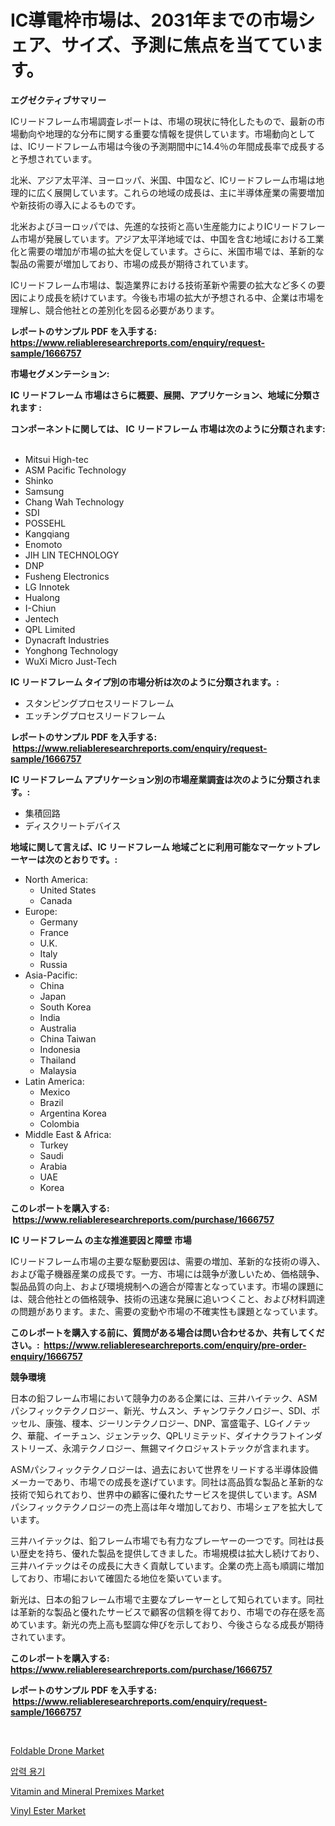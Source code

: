 <p><h1>IC導電枠市場は、2031年までの市場シェア、サイズ、予測に焦点を当てています。</h1></p><p><strong>エグゼクティブサマリー</strong></p>
<p><p>ICリードフレーム市場調査レポートは、市場の現状に特化したもので、最新の市場動向や地理的な分布に関する重要な情報を提供しています。市場動向としては、ICリードフレーム市場は今後の予測期間中に14.4％の年間成長率で成長すると予想されています。</p><p>北米、アジア太平洋、ヨーロッパ、米国、中国など、ICリードフレーム市場は地理的に広く展開しています。これらの地域の成長は、主に半導体産業の需要増加や新技術の導入によるものです。</p><p>北米およびヨーロッパでは、先進的な技術と高い生産能力によりICリードフレーム市場が発展しています。アジア太平洋地域では、中国を含む地域における工業化と需要の増加が市場の拡大を促しています。さらに、米国市場では、革新的な製品の需要が増加しており、市場の成長が期待されています。</p><p>ICリードフレーム市場は、製造業界における技術革新や需要の拡大など多くの要因により成長を続けています。今後も市場の拡大が予想される中、企業は市場を理解し、競合他社との差別化を図る必要があります。</p></p>
<p><strong>レポートのサンプル PDF を入手する: <a href="https://www.reliableresearchreports.com/enquiry/request-sample/1666757">https://www.reliableresearchreports.com/enquiry/request-sample/1666757</a></strong></p>
<p><strong>市場セグメンテーション:</strong></p>
<p><strong> IC リードフレーム 市場はさらに概要、展開、アプリケーション、地域に分類されます :</strong></p>
<p><strong>コンポーネントに関しては、 IC リードフレーム 市場は次のように分類されます: &nbsp;</strong></p>
<p><ul><li>Mitsui High-tec</li><li>ASM Pacific Technology</li><li>Shinko</li><li>Samsung</li><li>Chang Wah Technology</li><li>SDI</li><li>POSSEHL</li><li>Kangqiang</li><li>Enomoto</li><li>JIH LIN TECHNOLOGY</li><li>DNP</li><li>Fusheng Electronics</li><li>LG Innotek</li><li>Hualong</li><li>I-Chiun</li><li>Jentech</li><li>QPL Limited</li><li>Dynacraft Industries</li><li>Yonghong Technology</li><li>WuXi Micro Just-Tech</li></ul></p>
<p><strong> IC リードフレーム タイプ別の市場分析は次のように分類されます。:</strong></p>
<p><ul><li>スタンピングプロセスリードフレーム</li><li>エッチングプロセスリードフレーム</li></ul></p>
<p><strong>レポートのサンプル PDF を入手する: &nbsp;<a href="https://www.reliableresearchreports.com/enquiry/request-sample/1666757">https://www.reliableresearchreports.com/enquiry/request-sample/1666757</a></strong></p>
<p><strong> IC リードフレーム アプリケーション別の市場産業調査は次のように分類されます。:</strong></p>
<p><ul><li>集積回路</li><li>ディスクリートデバイス</li></ul></p>
<p><strong>地域に関して言えば、IC リードフレーム 地域ごとに利用可能なマーケットプレーヤーは次のとおりです。:</strong></p>
<p><ul>
    <li>
        North America:
        <ul>
            <li>United States</li>
            <li>Canada</li>
        </ul>
    </li>
    <li>
        Europe:
        <ul>
            <li>Germany</li>
            <li>France</li>
            <li>U.K.</li>
            <li>Italy</li>
            <li>Russia</li>
        </ul>
    </li>
    <li>
        Asia-Pacific:
        <ul>
            <li>China</li>
            <li>Japan</li>
            <li>South Korea</li>
            <li>India</li>
            <li>Australia</li>
            <li>China Taiwan</li>
            <li>Indonesia</li>
            <li>Thailand</li>
            <li>Malaysia</li>
        </ul>
    </li>
    <li>
        Latin America:
        <ul>
            <li>Mexico</li>
            <li>Brazil</li>
            <li>Argentina Korea</li>
            <li>Colombia</li>
        </ul>
    </li>
    <li>
        Middle East & Africa:
        <ul>
            <li>Turkey</li>
            <li>Saudi</li>
            <li>Arabia</li>
            <li>UAE</li>
            <li>Korea</li>
        </ul>
    </li>
    </ul></p>
<p><strong>このレポートを購入する: &nbsp;<a href="https://www.reliableresearchreports.com/purchase/1666757">https://www.reliableresearchreports.com/purchase/1666757</a></strong></p>
<p><strong>IC リードフレーム の主な推進要因と障壁 市場</strong></p>
<p><p>ICリードフレーム市場の主要な駆動要因は、需要の増加、革新的な技術の導入、および電子機器産業の成長です。一方、市場には競争が激しいため、価格競争、製品品質の向上、および環境規制への適合が障害となっています。市場の課題には、競合他社との価格競争、技術の迅速な発展に追いつくこと、および材料調達の問題があります。また、需要の変動や市場の不確実性も課題となっています。</p></p>
<p><strong>このレポートを購入する前に、質問がある場合は問い合わせるか、共有してください。:&nbsp; <a href="https://www.reliableresearchreports.com/enquiry/pre-order-enquiry/1666757">https://www.reliableresearchreports.com/enquiry/pre-order-enquiry/1666757</a></strong></p>
<p><strong>競争環境</strong></p>
<p><p>日本の鉛フレーム市場において競争力のある企業には、三井ハイテック、ASMパシフィックテクノロジー、新光、サムスン、チャンワテクノロジー、SDI、ポッセル、康強、榎本、ジーリンテクノロジー、DNP、富盛電子、LGイノテック、華龍、イーチュン、ジェンテック、QPLリミテッド、ダイナクラフトインダストリーズ、永鴻テクノロジー、無錫マイクロジャストテックが含まれます。</p><p>ASMパシフィックテクノロジーは、過去において世界をリードする半導体設備メーカーであり、市場での成長を遂げています。同社は高品質な製品と革新的な技術で知られており、世界中の顧客に優れたサービスを提供しています。ASMパシフィックテクノロジーの売上高は年々増加しており、市場シェアを拡大しています。</p><p>三井ハイテックは、鉛フレーム市場でも有力なプレーヤーの一つです。同社は長い歴史を持ち、優れた製品を提供してきました。市場規模は拡大し続けており、三井ハイテックはその成長に大きく貢献しています。企業の売上高も順調に増加しており、市場において確固たる地位を築いています。</p><p>新光は、日本の鉛フレーム市場で主要なプレーヤーとして知られています。同社は革新的な製品と優れたサービスで顧客の信頼を得ており、市場での存在感を高めています。新光の売上高も堅調な伸びを示しており、今後さらなる成長が期待されています。</p></p>
<p><strong>このレポートを購入する: &nbsp; <a href="https://www.reliableresearchreports.com/purchase/1666757">https://www.reliableresearchreports.com/purchase/1666757</a></strong></p>
<p><strong>レポートのサンプル PDF を入手する: &nbsp;<a href="https://www.reliableresearchreports.com/enquiry/request-sample/1666757">https://www.reliableresearchreports.com/enquiry/request-sample/1666757</a></strong><strong></strong></p>
<p>&nbsp;</p>
<p><p><a href="https://view.publitas.com/reportprime-1/foldable-drone-market-size-share-trends-analysis-report-by-application-regional-outlook-competitive-strategies-and-segment-forecasts-2024-2031/">Foldable Drone Market</a></p><p><a href="https://medium.com/@wilsoniehn789562023/%EC%95%95%EB%A0%A5%EC%9A%A9%EA%B8%B0-%EC%8B%9C%EC%9E%A5%EC%9D%80-%EC%8B%9C%EC%9E%A5-%EC%A0%90%EC%9C%A0%EC%9C%A8-%EA%B7%9C%EB%AA%A8-%EB%B0%8F-2031%EB%85%84%EA%B9%8C%EC%A7%80-%EC%98%88%EC%83%81%EB%90%9C-%EC%98%88%EC%B8%A1%EC%97%90-%EC%B4%88%EC%A0%90%EC%9D%84-%EB%A7%9E%EC%B6%A5%EB%8B%88%EB%8B%A4-2eee32c8562f">압력 용기</a></p><p><a href="https://mire-aunt-385.notion.site/Vitamin-and-Mineral-Premixes-Market-Size-and-Growth-Market-Segmentation-Regional-and-Country-Break-63236ba913014ea688d3e3fcd2a35498">Vitamin and Mineral Premixes Market</a></p><p><a href="https://invited-way-688.notion.site/Vinyl-Ester-Market-Analysis-Examines-its-Scope-on-Growth-Opportunities-and-Forecasted-Trends-Spanni-3978beaa2ced4bc88e29cac46b5cd235">Vinyl Ester Market</a></p></p>